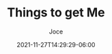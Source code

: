 ---
title: "Things to get Me"
date: 2021-11-27T14:29:29-06:00
author: "Joce"
hidemeta: true
ShowBreadCrumbs: false
---